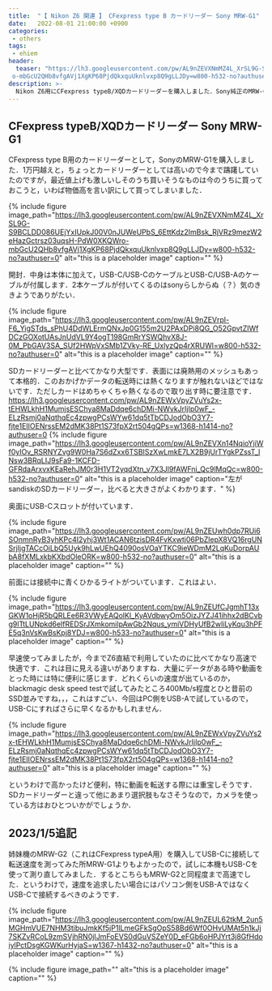 ```yaml
---
title:  "【 Nikon Z6 関連 】 CFexpress type B カードリーダー Sony MRW-G1"
date:   2022-08-01 21:00:00 +0900
categories: 
 - others
tags:
 - ehiem
header:
  teaser: "https://lh3.googleusercontent.com/pw/AL9nZEVXNmMZ4L_XrSL9G-S9BCLDD086UEjYxIUpkJ00V0nJUWeUPbS_6EttKdz2ImBsk_RjVRz9mezW2eHazGctrsz03uqsH-PdW0XKQWr\
 o-mbGcU2QHb8vfgAVj1XgKP68PjdQkxquUknlvxp8Q9gLLJDy=w800-h532-no?authuser=0"
description: >-
  Nikon Z6用にCFexpress typeB/XQDカードリーダーを購入しました．Sony純正のMRW-G1です．
---
```


## CFexpress typeB/XQDカードリーダー Sony MRW-G1

CFexpress type B用のカードリーダーとして，SonyのMRW-G1を購入しました．1万円越えと，ちょっとカードリーダーとしては高いので今まで躊躇していたのですが，最近値上げも激しいしそのうち買いそうなものは今のうちに買っておこうと，いわば物価高を言い訳にして買ってしまいました．

{% include figure image_path="https://lh3.googleusercontent.com/pw/AL9nZEVXNmMZ4L_XrSL9G-S9BCLDD086UEjYxIUpkJ00V0nJUWeUPbS_6EttKdz2ImBsk_RjVRz9mezW2eHazGctrsz03uqsH-PdW0XKQWro-mbGcU2QHb8vfgAVj1XgKP68PjdQkxquUknlvxp8Q9gLLJDy=w800-h532-no?authuser=0" alt="this is a placeholder image" caption="" %}


開封．中身は本体に加えて，USB-C/USB-CのケーブルとUSB-C/USB-Aのケーブルが付属します．2本ケーブルが付いてくるのはsonyらしからぬ（？）気のききようでありがたい．


{% include figure image_path="https://lh3.googleusercontent.com/pw/AL9nZEVrpl-F6_YigSTds_sPhU4DdWLErmQNxJp0G155m2U2PAxDPi8QG_O52GpvtZIWfDCzGOXotUAsJnUdVL9Y4ogT198GmRrYSWQhvX8J-0M_PbGAV3SA_SUf2HWpVxSMb1ZVky-RE_UxlyzQp4rXRUWl=w800-h532-no?authuser=0" alt="this is a placeholder image" caption="" %}


SDカードリーダーと比べてかなり大型です．表面には廃熱用のメッシュもあって本格的．このおかげかデータの転送時には熱くなりますが触れないほどではないです．ただしカードはめちゃくちゃ熱くなるので取り出す時に要注意です．
https://lh3.googleusercontent.com/pw/AL9nZEWxVpyZVuYs2x-tEHWLkhH1MumjsESChya8MaDdqe6chDMi-NWvkJrIjIp0wF_-ELzRsmj0aNqthqEc4zpwgPCsWYw61dq5tTbCDJodObO3Y7-fjte1EIIOENrssEM2dMK38Pt1S73fpX2rt504gQPs=w1368-h1414-no?authuser=0
{% include figure image_path="https://lh3.googleusercontent.com/pw/AL9nZEVXn14NqioYjiWf0yIOv_RSRNYZvg9W0Ha7S6dZxx6TSBlSzXwLmkE7LX2B9jUrTYgkPZssT_lNsw3BRqLIJ9sFa9-1KCFD-GFRdaArxvxKEaRehJM0r3H1VT2yqdXtn_v7X3Jl9fAWFni_Qc9lMqQc=w800-h532-no?authuser=0" alt="this is a placeholder image" caption="左がsandiskのSDカードリーダー，比べると大きさがよくわかります．" %}

奥面にUSB-Cスロットが付いています．

{% include figure image_path="https://lh3.googleusercontent.com/pw/AL9nZEUwh0dp7RUi6SOnmnRyB3yhKPc4I2yhj3Wt1ACAN6tzisDR4FvKxwtj06PbZlepX8VQ16rgUNSrjIjgTACcOiLbQ5Uyk9hLwUEhQ4090osVOaYTKC9ieWDmM2LqKuDorpAUbA8fXMLxkbKXbdOleORK=w800-h532-no?authuser=0" alt="this is a placeholder image" caption="" %}


前面には接続中に青くひかるライトがついています．これはよい．

{% include figure image_path="https://lh3.googleusercontent.com/pw/AL9nZEUfCJgmhT13xGKW1oHjR5bQRLEe6R3VWyEAQolKI_KyAVdbwyOm5OizJYZJ41ihhx2dBCvbg9lTtLUNpkd6eIfREDSrJXmkomilpAwGb2Nqus_ymiVDHyUfB2wIiLyKqu3hPFE5q3nVsKwBsKpj8YDJ=w800-h533-no?authuser=0" alt="this is a placeholder image" caption="" %}


早速使ってみましたが，今までZ6直結で利用していたのに比べてかなり高速で快適です．これは目に見える違いがありますね．大量にデータがある時や動画をとった時には特に便利に感じます．どれくらいの速度が出ているのか，blackmagic desk speed testで試してみたところ400Mb/s程度とひと昔前のSSD並みですね，，，これはすごい．今回はPC側をUSB-Aで試しているので，USB-Cにすればさらに早くなるかもしれません．

{% include figure image_path="https://lh3.googleusercontent.com/pw/AL9nZEWxVpyZVuYs2x-tEHWLkhH1MumjsESChya8MaDdqe6chDMi-NWvkJrIjIp0wF_-ELzRsmj0aNqthqEc4zpwgPCsWYw61dq5tTbCDJodObO3Y7-fjte1EIIOENrssEM2dMK38Pt1S73fpX2rt504gQPs=w1368-h1414-no?authuser=0" alt="this is a placeholder image" caption="" %}


というわけで高かったけど便利，特に動画を転送する際には重宝しそうです．SDカードリーダーと違って他にあまり選択肢もなさそうなので，カメラを使っている方はおひとついかがでしょうか．


## 2023/1/5追記

姉妹機のMRW-G2（これはCFexpress typeA用）を購入してUSB-Cに接続して転送速度を測ってみた所MRW-G1よりもよかったので，試しに本機もUSB-Cを使って測り直してみました．するとこちらもMRW-G2と同程度まで高速でした．というわけで，速度を追求したい場合にはパソコン側をUSB-AではなくUSB-Cで接続するべきのようです．

{% include figure image_path="https://lh3.googleusercontent.com/pw/AL9nZEUL62tkM_2un5MGHmVUE7NHM3tibuJmkKf5jP1lLmeGFkSgOpS58Bd6Wf0OHvUMAt5h1kJj7SKZvRCoL9zmSVjhRN0jIJmFoEVS0dGuVSZeY0D_eFGb6oHPJYrt3j8GfHdoiylPctDsgKGWKurHyjaS=w1367-h1432-no?authuser=0" alt="this is a placeholder image" caption="" %}


{% include figure image_path="" alt="this is a placeholder image" caption="" %}

















